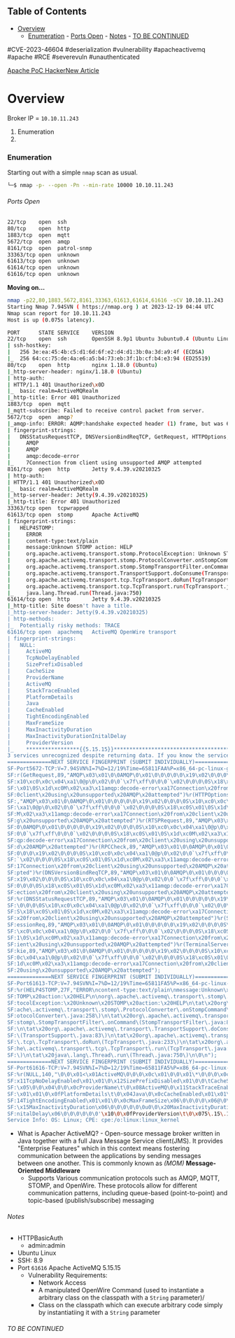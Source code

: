 ## Table of Contents

- [Overview](#overview)
    - [Enumeration](#Enumeration)
          - [Ports Open](#Ports\Open)
          - [Notes](#Notes)
          - [TO BE CONTINUED](#TO\BE\CONTINUED)

#CVE-2023-46604 #deserialization #vulnerability #apacheactivemq #apache #RCE
#severevuln #unauthenticated

[Apache PoC HackerNew Article](https://thehackernews.com/2023/11/new-poc-exploit-for-apache-activemq.html)
# Overview
Broker
IP = `10.10.11.243`
1. Enumeration
2. 
### Enumeration
Starting out with a simple `nmap` scan as usual.
```bash
└─$ nmap -p- --open -Pn --min-rate 10000 10.10.11.243                  
```
###### Ports Open
```bash
22/tcp    open  ssh
80/tcp    open  http
1883/tcp  open  mqtt
5672/tcp  open  amqp
8161/tcp  open  patrol-snmp
33363/tcp open  unknown
61613/tcp open  unknown
61614/tcp open  unknown
61616/tcp open  unknown
```

**Moving on...**
```bash
nmap -p22,80,1883,5672,8161,33363,61613,61614,61616 -sCV 10.10.11.243 
Starting Nmap 7.94SVN ( https://nmap.org ) at 2023-12-19 04:44 UTC
Nmap scan report for 10.10.11.243
Host is up (0.075s latency).

PORT      STATE SERVICE    VERSION
22/tcp    open  ssh        OpenSSH 8.9p1 Ubuntu 3ubuntu0.4 (Ubuntu Linux; protocol 2.0)
| ssh-hostkey: 
|   256 3e:ea:45:4b:c5:d1:6d:6f:e2:d4:d1:3b:0a:3d:a9:4f (ECDSA)
|_  256 64:cc:75:de:4a:e6:a5:b4:73:eb:3f:1b:cf:b4:e3:94 (ED25519)
80/tcp    open  http       nginx 1.18.0 (Ubuntu)
|_http-server-header: nginx/1.18.0 (Ubuntu)
| http-auth: 
| HTTP/1.1 401 Unauthorized\x0D
|_  basic realm=ActiveMQRealm
|_http-title: Error 401 Unauthorized
1883/tcp  open  mqtt
|_mqtt-subscribe: Failed to receive control packet from server.
5672/tcp  open  amqp?
|_amqp-info: ERROR: AQMP:handshake expected header (1) frame, but was 65
| fingerprint-strings: 
|   DNSStatusRequestTCP, DNSVersionBindReqTCP, GetRequest, HTTPOptions, RPCCheck, RTSPRequest, SSLSessionReq, TerminalServerCookie: 
|     AMQP
|     AMQP
|     amqp:decode-error
|_    7Connection from client using unsupported AMQP attempted
8161/tcp  open  http       Jetty 9.4.39.v20210325
| http-auth: 
| HTTP/1.1 401 Unauthorized\x0D
|_  basic realm=ActiveMQRealm
|_http-server-header: Jetty(9.4.39.v20210325)
|_http-title: Error 401 Unauthorized
33363/tcp open  tcpwrapped
61613/tcp open  stomp      Apache ActiveMQ
| fingerprint-strings: 
|   HELP4STOMP: 
|     ERROR
|     content-type:text/plain
|     message:Unknown STOMP action: HELP
|     org.apache.activemq.transport.stomp.ProtocolException: Unknown STOMP action: HELP
|     org.apache.activemq.transport.stomp.ProtocolConverter.onStompCommand(ProtocolConverter.java:258)
|     org.apache.activemq.transport.stomp.StompTransportFilter.onCommand(StompTransportFilter.java:85)
|     org.apache.activemq.transport.TransportSupport.doConsume(TransportSupport.java:83)
|     org.apache.activemq.transport.tcp.TcpTransport.doRun(TcpTransport.java:233)
|     org.apache.activemq.transport.tcp.TcpTransport.run(TcpTransport.java:215)
|_    java.lang.Thread.run(Thread.java:750)
61614/tcp open  http       Jetty 9.4.39.v20210325
|_http-title: Site doesn't have a title.
|_http-server-header: Jetty(9.4.39.v20210325)
| http-methods: 
|_  Potentially risky methods: TRACE
61616/tcp open  apachemq   ActiveMQ OpenWire transport
| fingerprint-strings: 
|   NULL: 
|     ActiveMQ
|     TcpNoDelayEnabled
|     SizePrefixDisabled
|     CacheSize
|     ProviderName 
|     ActiveMQ
|     StackTraceEnabled
|     PlatformDetails 
|     Java
|     CacheEnabled
|     TightEncodingEnabled
|     MaxFrameSize
|     MaxInactivityDuration
|     MaxInactivityDurationInitalDelay
|     ProviderVersion 
|_    *****************{{5.15.15}}****************************************
3 services unrecognized despite returning data. If you know the service/version, please submit the following fingerprints at https://nmap.org/cgi-bin/submit.cgi?new-service :
==============NEXT SERVICE FINGERPRINT (SUBMIT INDIVIDUALLY)==============
SF-Port5672-TCP:V=7.94SVN%I=7%D=12/19%Time=65811FAA%P=x86_64-pc-linux-gnu%
SF:r(GetRequest,89,"AMQP\x03\x01\0\0AMQP\0\x01\0\0\0\0\0\x19\x02\0\0\0\0S\
SF:x10\xc0\x0c\x04\xa1\0@p\0\x02\0\0`\x7f\xff\0\0\0`\x02\0\0\0\0S\x18\xc0S
SF:\x01\0S\x1d\xc0M\x02\xa3\x11amqp:decode-error\xa17Connection\x20from\x2
SF:0client\x20using\x20unsupported\x20AMQP\x20attempted")%r(HTTPOptions,89
SF:,"AMQP\x03\x01\0\0AMQP\0\x01\0\0\0\0\0\x19\x02\0\0\0\0S\x10\xc0\x0c\x04
SF:\xa1\0@p\0\x02\0\0`\x7f\xff\0\0\0`\x02\0\0\0\0S\x18\xc0S\x01\0S\x1d\xc0
SF:M\x02\xa3\x11amqp:decode-error\xa17Connection\x20from\x20client\x20usin
SF:g\x20unsupported\x20AMQP\x20attempted")%r(RTSPRequest,89,"AMQP\x03\x01\
SF:0\0AMQP\0\x01\0\0\0\0\0\x19\x02\0\0\0\0S\x10\xc0\x0c\x04\xa1\0@p\0\x02\
SF:0\0`\x7f\xff\0\0\0`\x02\0\0\0\0S\x18\xc0S\x01\0S\x1d\xc0M\x02\xa3\x11am
SF:qp:decode-error\xa17Connection\x20from\x20client\x20using\x20unsupporte
SF:d\x20AMQP\x20attempted")%r(RPCCheck,89,"AMQP\x03\x01\0\0AMQP\0\x01\0\0\
SF:0\0\0\x19\x02\0\0\0\0S\x10\xc0\x0c\x04\xa1\0@p\0\x02\0\0`\x7f\xff\0\0\0
SF:`\x02\0\0\0\0S\x18\xc0S\x01\0S\x1d\xc0M\x02\xa3\x11amqp:decode-error\xa
SF:17Connection\x20from\x20client\x20using\x20unsupported\x20AMQP\x20attem
SF:pted")%r(DNSVersionBindReqTCP,89,"AMQP\x03\x01\0\0AMQP\0\x01\0\0\0\0\0\
SF:x19\x02\0\0\0\0S\x10\xc0\x0c\x04\xa1\0@p\0\x02\0\0`\x7f\xff\0\0\0`\x02\
SF:0\0\0\0S\x18\xc0S\x01\0S\x1d\xc0M\x02\xa3\x11amqp:decode-error\xa17Conn
SF:ection\x20from\x20client\x20using\x20unsupported\x20AMQP\x20attempted")
SF:%r(DNSStatusRequestTCP,89,"AMQP\x03\x01\0\0AMQP\0\x01\0\0\0\0\0\x19\x02
SF:\0\0\0\0S\x10\xc0\x0c\x04\xa1\0@p\0\x02\0\0`\x7f\xff\0\0\0`\x02\0\0\0\0
SF:S\x18\xc0S\x01\0S\x1d\xc0M\x02\xa3\x11amqp:decode-error\xa17Connection\
SF:x20from\x20client\x20using\x20unsupported\x20AMQP\x20attempted")%r(SSLS
SF:essionReq,89,"AMQP\x03\x01\0\0AMQP\0\x01\0\0\0\0\0\x19\x02\0\0\0\0S\x10
SF:\xc0\x0c\x04\xa1\0@p\0\x02\0\0`\x7f\xff\0\0\0`\x02\0\0\0\0S\x18\xc0S\x0
SF:1\0S\x1d\xc0M\x02\xa3\x11amqp:decode-error\xa17Connection\x20from\x20cl
SF:ient\x20using\x20unsupported\x20AMQP\x20attempted")%r(TerminalServerCoo
SF:kie,89,"AMQP\x03\x01\0\0AMQP\0\x01\0\0\0\0\0\x19\x02\0\0\0\0S\x10\xc0\x
SF:0c\x04\xa1\0@p\0\x02\0\0`\x7f\xff\0\0\0`\x02\0\0\0\0S\x18\xc0S\x01\0S\x
SF:1d\xc0M\x02\xa3\x11amqp:decode-error\xa17Connection\x20from\x20client\x
SF:20using\x20unsupported\x20AMQP\x20attempted");
==============NEXT SERVICE FINGERPRINT (SUBMIT INDIVIDUALLY)==============
SF-Port61613-TCP:V=7.94SVN%I=7%D=12/19%Time=65811FA5%P=x86_64-pc-linux-gnu
SF:%r(HELP4STOMP,27F,"ERROR\ncontent-type:text/plain\nmessage:Unknown\x20S
SF:TOMP\x20action:\x20HELP\n\norg\.apache\.activemq\.transport\.stomp\.Pro
SF:tocolException:\x20Unknown\x20STOMP\x20action:\x20HELP\n\tat\x20org\.ap
SF:ache\.activemq\.transport\.stomp\.ProtocolConverter\.onStompCommand\(Pr
SF:otocolConverter\.java:258\)\n\tat\x20org\.apache\.activemq\.transport\.
SF:stomp\.StompTransportFilter\.onCommand\(StompTransportFilter\.java:85\)
SF:\n\tat\x20org\.apache\.activemq\.transport\.TransportSupport\.doConsume
SF:\(TransportSupport\.java:83\)\n\tat\x20org\.apache\.activemq\.transport
SF:\.tcp\.TcpTransport\.doRun\(TcpTransport\.java:233\)\n\tat\x20org\.apac
SF:he\.activemq\.transport\.tcp\.TcpTransport\.run\(TcpTransport\.java:215
SF:\)\n\tat\x20java\.lang\.Thread\.run\(Thread\.java:750\)\n\0\n");
==============NEXT SERVICE FINGERPRINT (SUBMIT INDIVIDUALLY)==============
SF-Port61616-TCP:V=7.94SVN%I=7%D=12/19%Time=65811FA5%P=x86_64-pc-linux-gnu
SF:%r(NULL,140,"\0\0\x01<\x01ActiveMQ\0\0\0\x0c\x01\0\0\x01\*\0\0\0\x0c\0\
SF:x11TcpNoDelayEnabled\x01\x01\0\x12SizePrefixDisabled\x01\0\0\tCacheSize
SF:\x05\0\0\x04\0\0\x0cProviderName\t\0\x08ActiveMQ\0\x11StackTraceEnabled
SF:\x01\x01\0\x0fPlatformDetails\t\0\x04Java\0\x0cCacheEnabled\x01\x01\0\x
SF:14TightEncodingEnabled\x01\x01\0\x0cMaxFrameSize\x06\0\0\0\0\x06@\0\0\0
SF:\x15MaxInactivityDuration\x06\0\0\0\0\0\0u0\0\x20MaxInactivityDurationI
SF:nitalDelay\x06\0\0\0\0\0\0'\x10\0\x0fProviderVersion\t\0\x075\.15\.15");
Service Info: OS: Linux; CPE: cpe:/o:linux:linux_kernel

```



- What is Apacher ActiveMQ? - Open-source message broker written in Java together with a full Java Message Service client(JMS). It provides "Enterprise Features" which in this context means fostering communication between the applications by sending messages between one another. This is commonly known as *(MOM)* **Message-Oriented Middleware**
	- Supports Various communication protocols such as AMQP, MQTT, STOMP, and OpenWire. These protocols allow for different communication patterns, including queue-based (point-to-point) and topic-based (publish/subscribe) messaging


###### Notes
- HTTPBasicAuth
	- admin:admin
- Ubuntu Linux
- SSH: 8.9
- Port `61616` Apache ActiveMQ 5.15.15
	- Vulnerability Requirements:
		- Network Access
		- A manipulated OpenWire Command (used to instantiate a arbitrary class on the classpath with a `String` parameter)/
		- Class on the classpath which can execute arbitrary code simply by instantiatiing it with a `String` parameter


###### TO BE CONTINUED







